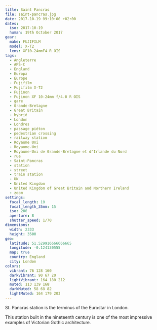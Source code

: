 ```yaml
---
title: Saint Pancras
file: saint-pancras.jpg
date: 2017-10-19 09:10:00 +02:00
dates:
  iso: 2017-10-19
  human: 19th October 2017
gear:
  make: FUJIFILM
  model: X-T2
  lens: XF10-24mmF4 R OIS
tags:
  - Angleterre
  - APS-C
  - England
  - Europa
  - Europe
  - Fujifilm
  - Fujifilm X-T2
  - Fujinon
  - Fujinon XF 10-24mm f/4.0 R OIS
  - gare
  - Grande-Bretagne
  - Great Britain
  - hybrid
  - London
  - Londres
  - passage piéton
  - pedestrian crossing
  - railway station
  - Royaume Uni
  - Royaume-Uni
  - Royaume-Uni de Grande-Bretagne et d'Irlande du Nord
  - rue
  - Saint-Pancras
  - station
  - street
  - train station
  - UK
  - United Kingdom
  - United Kingdom of Great Britain and Northern Ireland
  - zoom
settings:
  focal_length: 10
  focal_length_35mm: 15
  iso: 200
  aperture: 8
  shutter_speed: 1/70
dimensions:
  width: 2333
  height: 3500
geo:
  latitude: 51.529916666666665
  longitude: -0.124130555
  map: true
  country: England
  city: London
colors:
  vibrant: 76 128 160
  darkVibrant: 90 67 20
  lightVibrant: 164 180 212
  muted: 113 139 168
  darkMuted: 58 68 82
  lightMuted: 164 179 203
---
```


St. Pancras station is the terminus of the Eurostar in London.

This station built in the nineteenth century is one of the most impressive examples of Victorian Gothic architecture.
